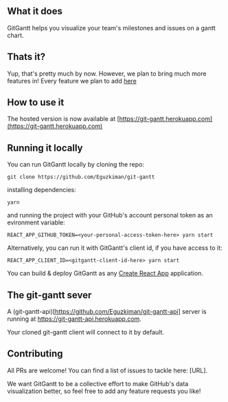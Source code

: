 ## What it does

GitGantt helps you visualize your team's milestones and issues on a gantt chart.

## Thats it?

Yup, that's pretty much by now. However, we plan to bring much more features in! Every feature we plan to add [here](https://github.com/Eguzkiman/git-gantt/issues)

## How to use it

The hosted version is now available at [https://git-gantt.herokuapp.com](https://git-gantt.herokuapp.com)

## Running it locally

You can run GitGantt locally by cloning the repo:

`git clone https://github.com/Eguzkiman/git-gantt`

installing dependencies:

`yarn`

and running the project with your GitHub's account personal token as an evironment variable:


`REACT_APP_GITHUB_TOKEN=<your-personal-access-token-here> yarn start`

Alternatively, you can run it with GitGantt's client id, if you have access to it:

`REACT_APP_CLIENT_ID=<gitgantt-client-id-here> yarn start`


You can build & deploy GitGantt as any [Create React App](https://github.com/facebook/create-react-app) application.

## The git-gantt sever

A (git-gantt-api)[https://github.com/Eguzkiman/git-gantt-api] server is running at https://git-gantt-api.herokuapp.com.

Your cloned git-gantt client will connect to it by default.

## Contributing

All PRs are welcome! You can find a list of issues to tackle here: [URL].

We want GitGantt to be a collective effort to make GitHub's data visualization better, so feel free to add any feature requests you like!